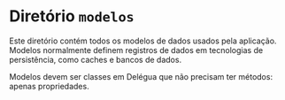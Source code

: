 # Diretório `modelos`

Este diretório contém todos os modelos de dados usados pela aplicação. Modelos normalmente definem registros de dados em tecnologias de persistência, como caches e bancos de dados. 

Modelos devem ser classes em Delégua que não precisam ter métodos: apenas propriedades.